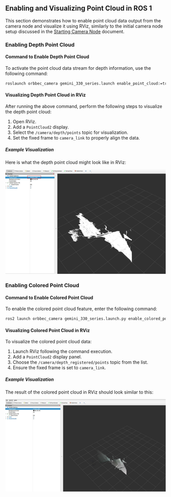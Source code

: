 ## Enabling and Visualizing Point Cloud in ROS 1

This section demonstrates how to enable point cloud data output from the camera node and visualize it using RViz, similarly to the initial camera node setup discussed in the [Starting Camera Node](./start_camera_node.MD) document.

### Enabling Depth Point Cloud

#### Command to Enable Depth Point Cloud

To activate the point cloud data stream for depth information, use the following command:

```bash
roslaunch orbbec_camera gemini_330_series.launch enable_point_cloud:=true
```

#### Visualizing Depth Point Cloud in RViz

After running the above command, perform the following steps to visualize the depth point cloud:

1. Open RViz.
2. Add a `PointCloud2` display.
3. Select the `/camera/depth/points` topic for visualization.
4. Set the fixed frame to `camera_link` to properly align the data.

##### Example Visualization

Here is what the depth point cloud might look like in RViz:

![Depth Point Cloud Visualization](./images/image5.jpg)

### Enabling Colored Point Cloud

#### Command to Enable Colored Point Cloud

To enable the colored point cloud feature, enter the following command:

```bash
ros2 launch orbbec_camera gemini_330_series.launch.py enable_colored_point_cloud:=true
```

#### Visualizing Colored Point Cloud in RViz

To visualize the colored point cloud data:

1. Launch RViz following the command execution.
2. Add a `PointCloud2` display panel.
3. Choose the `/camera/depth_registered/points` topic from the list.
4. Ensure the fixed frame is set to `camera_link`.

##### Example Visualization

The result of the colored point cloud in RViz should look similar to this:

![Colored Point Cloud Visualization](./images/image6.jpg)
